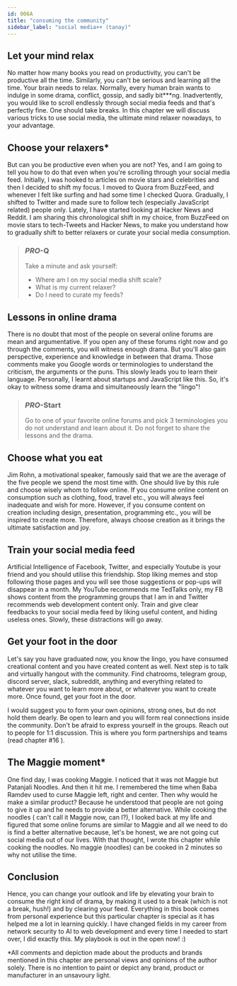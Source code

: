 ```yaml
---
id: 006A
title: "consuming the community"
sidebar_label: "social media++ (tanay)"
---
```


## Let your mind relax

No matter how many books you read on productivity, you can't be productive all the time. Similarly, you can't be serious and learning all the time. Your brain needs to relax. Normally, every human brain wants to indulge in some drama, conflict, gossip, and sadly bit\*\*\*ng. Inadvertently, you would like to scroll endlessly through social media feeds and that's perfectly fine. One should take breaks. In this chapter we will discuss various tricks to use social media, the ultimate mind relaxer nowadays, to your advantage.

## Choose your relaxers\*

But can you be productive even when you are not? Yes, and I am going to tell you how to do that even when you're scrolling through your social media feed. Initially, I was hooked to articles on movie stars and celebrities and then I decided to shift my focus. I moved to Quora from BuzzFeed, and whenever I felt like surfing and had some time I checked Quora. Gradually, I shifted to Twitter and made sure to follow tech (especially JavaScript related) people only. Lately, I have started looking at Hacker News and Reddit. I am sharing this chronological shift in my choice, from BuzzFeed on movie stars to tech-Tweets and Hacker News, to make you understand how to gradually shift to better relaxers or curate your social media consumption.

> ### _PRO_-Q
>
> Take a minute and ask yourself:
>
> - Where am I on my social media shift scale?
> - What is my current relaxer?
> - Do I need to curate my feeds?

## Lessons in online drama

There is no doubt that most of the people on several online forums are mean and argumentative. If you open any of these forums right now and go through the comments, you will witness enough drama. But you'll also gain perspective, experience and knowledge in between that drama. Those comments make you Google words or terminologies to understand the criticism, the arguments or the puns. This slowly leads you to learn their language. Personally, I learnt about startups and JavaScript like this. So, it's okay to witness some drama and simultaneously learn the "lingo"!

> ### _PRO_-Start
>
> Go to one of your favorite online forums and pick 3 terminologies you do not understand and learn about it. Do not forget to share the lessons and the drama.

## Choose what you eat

Jim Rohn, a motivational speaker, famously said that we are the average of the five people we spend the most time with. One should live by this rule and choose wisely whom to follow online. If you consume online content on consumption such as clothing, food, travel etc., you will always feel inadequate and wish for more. However, if you consume content on creation including design, presentation, programming etc., you will be inspired to create more. Therefore, always choose creation as it brings the ultimate satisfaction and joy.

## Train your social media feed

Artificial Intelligence of Facebook, Twitter, and especially Youtube is your friend and you should utilise this friendship. Stop liking memes and stop following those pages and you will see those suggestions or pop-ups will disappear in a month. My YouTube recommends me TedTalks only, my FB shows content from the programming groups that I am in and Twitter recommends web development content only. Train and give clear feedbacks to your social media feed by liking useful content, and hiding useless ones. Slowly, these distractions will go away.

## Get your foot in the door

Let's say you have graduated now, you know the lingo, you have consumed creational content and you have created content as well. Next step is to talk and virtually hangout with the community. Find chatrooms, telegram group, discord server, slack, subreddit, anything and everything related to whatever you want to learn more about, or whatever you want to create more. Once found, get your foot in the door.

I would suggest you to form your own opinions, strong ones, but do not hold them dearly. Be open to learn and you will form real connections inside the community. Don't be afraid to express yourself in the groups. Reach out to people for 1:1 discussion. This is where you form partnerships and teams (read chapter #16 ).

## The Maggie moment\*

One find day, I was cooking Maggie. I noticed that it was not Maggie but Patanjali Noodles. And then it hit me. I remembered the time when Baba Ramdev used to curse Maggie left, right and center. Then why would he make a similar product? Because he understood that people are not going to give it up and he needs to provide a better alternative. While cooking the noodles ( can't call it Maggie now, can I?), I looked back at my life and figured that some online forums are similar to Maggie and all we need to do is find a better alternative because, let's be honest, we are not going cut social media out of our lives. With that thought, I wrote this chapter while cooking the noodles. No maggie (noodles) can be cooked in 2 minutes so why not utilise the time.

## Conclusion

Hence, you can change your outlook and life by elevating your brain to consume the right kind of drama, by making it used to a break (which is not a break, hush!) and by clearing your feed. Everything in this book comes from personal experience but this particular chapter is special as it has helped me a lot in learning quickly. I have changed fields in my career from network security to AI to web development and every time I needed to start over, I did exactly this. My playbook is out in the open now! :)

\*All comments and depiction made about the products and brands mentioned in this chapter are personal views and opinions of the author solely. There is no intention to paint or depict any brand, product or manufacturer in an unsavoury light.
